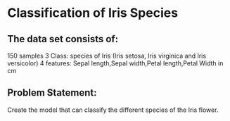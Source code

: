 # Classification of Iris Species
## The data set consists of:
150 samples
3 Class: species of Iris (Iris setosa, Iris virginica and Iris versicolor)
4 features: Sepal length,Sepal width,Petal length,Petal Width in cm

## Problem Statement:
Create the model that can classify the different species of the Iris flower.
